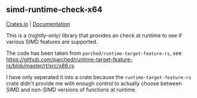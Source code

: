 ## simd-runtime-check-x64

[Crates.io](https://crates.io/crates/simd-runtime-check-x64) | [Documentation](https://docs.rs/simd-runtime-check-x64)

This is a (nightly-only) library that provides an check at runtime to
see if various SIMD features are supported.

The code has been taken from `parched/runtime-target-feature-rs`, see
https://github.com/parched/runtime-target-feature-rs/blob/master/rt/src/x86.rs

I have only seperated it into a crate because the `runtime-target-feature-rs`
crate didn't provide me with enough control to actually choose between
SIMD and non-SIMD versions of functions at runtime.